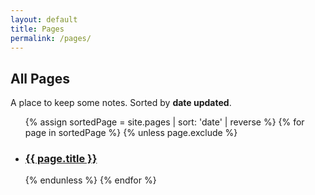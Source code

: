```yaml
---
layout: default
title: Pages
permalink: /pages/
---
```

<h2>All Pages</h2>
<p>
A place to keep some notes. Sorted by <b>date updated</b>.

<ul>
    {% assign sortedPage = site.pages | sort: 'date' | reverse %}
    {% for page in sortedPage %}
        {% unless page.exclude %}
            <li>
                <h3><a href="{{ page.url }}">{{ page.title }}</a></h3>
            </li>
        {% endunless %}
    {% endfor %}
</ul>
